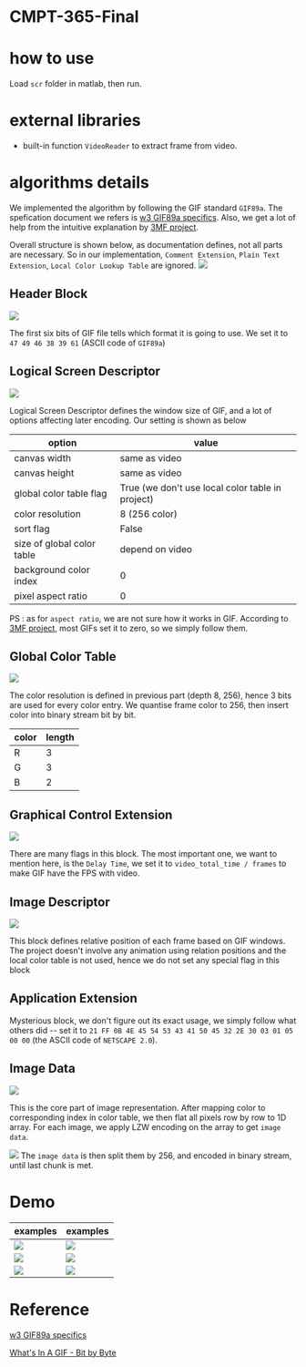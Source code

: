 # CMPT-365-Final

# how to use
Load `scr` folder in matlab, then run.

# external libraries
* built-in function `VideoReader` to extract frame from video.

# algorithms details
We implemented the algorithm by following the GIF standard `GIF89a`. The spefication document we refers is [w3 GIF89a specifics](https://www.w3.org/Graphics/GIF/spec-gif89a.txt). Also, we get a lot of help from the intuitive explanation by [3MF project](http://www.matthewflickinger.com/lab/whatsinagif/bits_and_bytes.asp).

Overall structure is shown below, as documentation defines, not all parts are necessary. So in our implementation,  `Comment Extension`, `Plain Text Extension`, `Local Color Lookup Table` are ignored.
![](images/gif_file_stream.gif)

## Header Block  
![](images/header_block.gif)

The first six bits of GIF file tells which format it is going to use. We set it to `47 49 46 38 39 61` (ASCII code of `GIF89a`)

## Logical Screen Descriptor
![](images/logical_screen_desc_block.gif)

Logical Screen Descriptor defines the window size of GIF, and a lot of options affecting later encoding. Our setting is shown as below

option | value
--- | ---
canvas width | same as video
canvas height | same as video
global color table flag | True (we don't use local color table in project)
color resolution | 8 (256 color)
sort flag | False
size of global color table | depend on video
background color index | 0
pixel aspect ratio | 0

PS : as for `aspect ratio`, we are not sure how it works in GIF. According to  [3MF project](http://www.matthewflickinger.com/lab/whatsinagif/bits_and_bytes.asp), most GIFs set it to zero, so we simply follow them.

## Global Color Table
![](images/global_color_table.gif)

The color resolution is defined in previous part (depth 8, 256), hence 3 bits are used for every color entry. We quantise frame color to 256, then insert color into binary stream bit by bit.

color | length
--- | ---
R  |  3
G  |  3
B  |  2

## Graphical Control Extension
![](images/graphic_control_ext.gif)

There are many flags in this block. The most important one, we want to mention here, is the `Delay Time`, we set it to `video_total_time / frames` to make GIF have the FPS with video.

## Image Descriptor
![](images/image_descriptor_block.gif)

This block defines relative position of each frame based on GIF windows. The project doesn't involve any animation using relation positions and the local color table is not used, hence we do not set any special flag in this block

## Application Extension
Mysterious block, we don't figure out its exact usage, we simply follow what others did -- set it to `21 FF 0B 4E 45 54 53 43 41 50 45 32 2E 30 03 01 05 00 00` (the ASCII code of `NETSCAPE 2.0`).

## Image Data
![](images/image_data_block.gif)

This is the core part of image representation. After mapping color to corresponding index in color table, we then flat all pixels row by row to 1D array. For each image, we apply LZW encoding on the array to get `image data`.

![](images/lzw_encoding_codes.gif)
The `image data` is then split them by 256, and encoded in binary stream, until last chunk is met.
# Demo
examples | examples
--- | ---
![](results/68.gif) | ![](results/69.gif)
![](results/70.gif) | ![](results/71.gif)
![](results/dog.gif) | ![](results/myVideo.gif)

# Reference


[w3 GIF89a specifics](https://www.w3.org/Graphics/GIF/spec-gif89a.txt)

[What's In A GIF - Bit by Byte](http://www.matthewflickinger.com/lab/whatsinagif/bits_and_bytes.asp)
